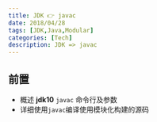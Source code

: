```yaml
---
title: JDK 👉 javac
date: 2018/04/28
tags: [JDK,Java,Modular]
categories: [Tech]
description: JDK => javac
---
```


## 前置
- 概述 **jdk10** `javac` 命令行及参数
- 详细使用`javac`编译使用模块化构建的源码
